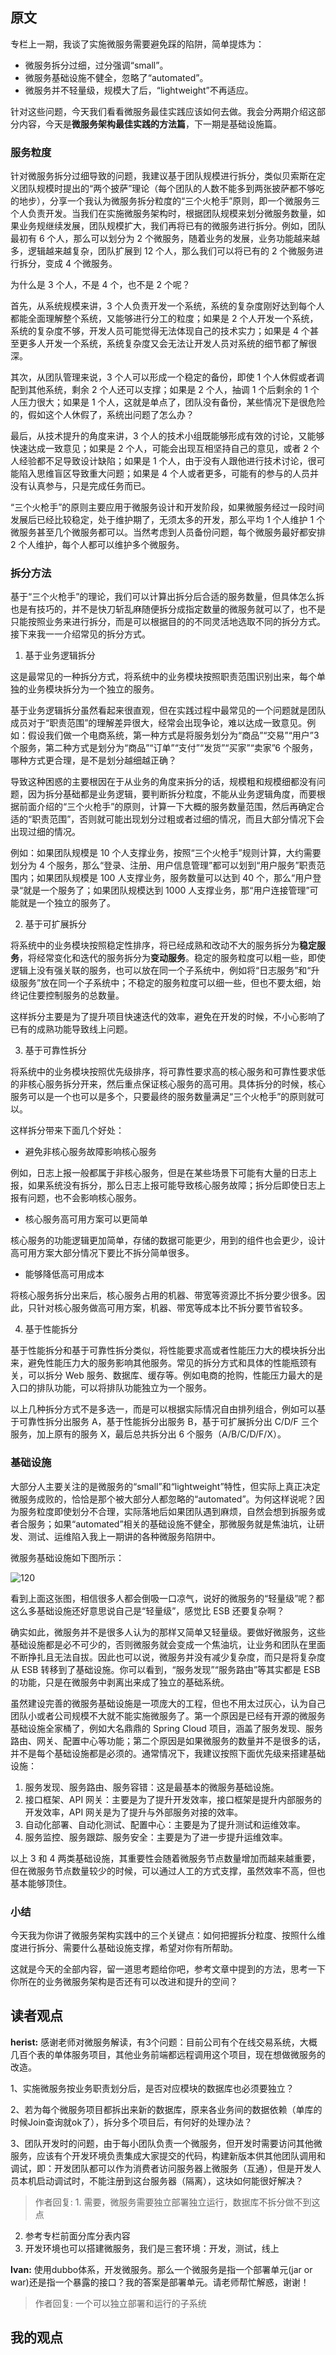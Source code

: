 ## 原文


专栏上一期，我谈了实施微服务需要避免踩的陷阱，简单提炼为：

+ 微服务拆分过细，过分强调“small”。
+ 微服务基础设施不健全，忽略了“automated”。
+ 微服务并不轻量级，规模大了后，“lightweight”不再适应。

针对这些问题，今天我们看看微服务最佳实践应该如何去做。我会分两期介绍这部分内容，今天是**微服务架构最佳实践的方法篇**，下一期是基础设施篇。

### 服务粒度

针对微服务拆分过细导致的问题，我建议基于团队规模进行拆分，类似贝索斯在定义团队规模时提出的“两个披萨”理论（每个团队的人数不能多到两张披萨都不够吃的地步），分享一个我认为微服务拆分粒度的“三个火枪手”原则，即一个微服务三个人负责开发。当我们在实施微服务架构时，根据团队规模来划分微服务数量，如果业务规继续发展，团队规模扩大，我们再将已有的微服务进行拆分。例如，团队最初有 6 个人，那么可以划分为 2 个微服务，随着业务的发展，业务功能越来越多，逻辑越来越复杂，团队扩展到 12 个人，那么我们可以将已有的 2 个微服务进行拆分，变成 4 个微服务。

为什么是 3 个人，不是 4 个，也不是 2 个呢？

首先，从系统规模来讲，3 个人负责开发一个系统，系统的复杂度刚好达到每个人都能全面理解整个系统，又能够进行分工的粒度；如果是 2 个人开发一个系统，系统的复杂度不够，开发人员可能觉得无法体现自己的技术实力；如果是 4 个甚至更多人开发一个系统，系统复杂度又会无法让开发人员对系统的细节都了解很深。

其次，从团队管理来说，3 个人可以形成一个稳定的备份，即使 1 个人休假或者调配到其他系统，剩余 2 个人还可以支撑；如果是 2 个人，抽调 1 个后剩余的 1 个人压力很大；如果是 1 个人，这就是单点了，团队没有备份，某些情况下是很危险的，假如这个人休假了，系统出问题了怎么办？

最后，从技术提升的角度来讲，3 个人的技术小组既能够形成有效的讨论，又能够快速达成一致意见；如果是 2 个人，可能会出现互相坚持自己的意见，或者 2 个人经验都不足导致设计缺陷；如果是 1 个人，由于没有人跟他进行技术讨论，很可能陷入思维盲区导致重大问题；如果是 4 个人或者更多，可能有的参与的人员并没有认真参与，只是完成任务而已。

“三个火枪手”的原则主要应用于微服务设计和开发阶段，如果微服务经过一段时间发展后已经比较稳定，处于维护期了，无须太多的开发，那么平均 1 个人维护 1 个微服务甚至几个微服务都可以。当然考虑到人员备份问题，每个微服务最好都安排 2 个人维护，每个人都可以维护多个微服务。

### 拆分方法

基于“三个火枪手”的理论，我们可以计算出拆分后合适的服务数量，但具体怎么拆也是有技巧的，并不是快刀斩乱麻随便拆分成指定数量的微服务就可以了，也不是只能按照业务来进行拆分，而是可以根据目的的不同灵活地选取不同的拆分方式。接下来我一一介绍常见的拆分方式。

1. 基于业务逻辑拆分

这是最常见的一种拆分方式，将系统中的业务模块按照职责范围识别出来，每个单独的业务模块拆分为一个独立的服务。

基于业务逻辑拆分虽然看起来很直观，但在实践过程中最常见的一个问题就是团队成员对于“职责范围”的理解差异很大，经常会出现争论，难以达成一致意见。例如：假设我们做一个电商系统，第一种方式是将服务划分为“商品”“交易”“用户”3 个服务，第二种方式是划分为“商品”“订单”“支付”“发货”“买家”“卖家”6 个服务，哪种方式更合理，是不是划分越细越正确？

导致这种困惑的主要根因在于从业务的角度来拆分的话，规模粗和规模细都没有问题，因为拆分基础都是业务逻辑，要判断拆分粒度，不能从业务逻辑角度，而要根据前面介绍的“三个火枪手”的原则，计算一下大概的服务数量范围，然后再确定合适的“职责范围”，否则就可能出现划分过粗或者过细的情况，而且大部分情况下会出现过细的情况。

例如：如果团队规模是 10 个人支撑业务，按照“三个火枪手”规则计算，大约需要划分为 4 个服务，那么“登录、注册、用户信息管理”都可以划到“用户服务”职责范围内；如果团队规模是 100 人支撑业务，服务数量可以达到 40 个，那么“用户登录“就是一个服务了；如果团队规模达到 1000 人支撑业务，那“用户连接管理”可能就是一个独立的服务了。

2. 基于可扩展拆分

将系统中的业务模块按照稳定性排序，将已经成熟和改动不大的服务拆分为**稳定服务**，将经常变化和迭代的服务拆分为**变动服务**。稳定的服务粒度可以粗一些，即使逻辑上没有强关联的服务，也可以放在同一个子系统中，例如将“日志服务”和“升级服务”放在同一个子系统中；不稳定的服务粒度可以细一些，但也不要太细，始终记住要控制服务的总数量。

这样拆分主要是为了提升项目快速迭代的效率，避免在开发的时候，不小心影响了已有的成熟功能导致线上问题。

3. 基于可靠性拆分

将系统中的业务模块按照优先级排序，将可靠性要求高的核心服务和可靠性要求低的非核心服务拆分开来，然后重点保证核心服务的高可用。具体拆分的时候，核心服务可以是一个也可以是多个，只要最终的服务数量满足“三个火枪手”的原则就可以。

这样拆分带来下面几个好处：

+ 避免非核心服务故障影响核心服务

例如，日志上报一般都属于非核心服务，但是在某些场景下可能有大量的日志上报，如果系统没有拆分，那么日志上报可能导致核心服务故障；拆分后即使日志上报有问题，也不会影响核心服务。

+ 核心服务高可用方案可以更简单

核心服务的功能逻辑更加简单，存储的数据可能更少，用到的组件也会更少，设计高可用方案大部分情况下要比不拆分简单很多。

+ 能够降低高可用成本

将核心服务拆分出来后，核心服务占用的机器、带宽等资源比不拆分要少很多。因此，只针对核心服务做高可用方案，机器、带宽等成本比不拆分要节省较多。

4. 基于性能拆分

基于性能拆分和基于可靠性拆分类似，将性能要求高或者性能压力大的模块拆分出来，避免性能压力大的服务影响其他服务。常见的拆分方式和具体的性能瓶颈有关，可以拆分 Web 服务、数据库、缓存等。例如电商的抢购，性能压力最大的是入口的排队功能，可以将排队功能独立为一个服务。

以上几种拆分方式不是多选一，而是可以根据实际情况自由排列组合，例如可以基于可靠性拆分出服务 A，基于性能拆分出服务 B，基于可扩展拆分出 C/D/F 三个服务，加上原有的服务 X，最后总共拆分出 6 个服务（A/B/C/D/F/X）。

### 基础设施

大部分人主要关注的是微服务的“small”和“lightweight”特性，但实际上真正决定微服务成败的，恰恰是那个被大部分人都忽略的“automated”。为何这样说呢？因为服务粒度即使划分不合理，实际落地后如果团队遇到麻烦，自然会想到拆服务或者合服务；如果“automated”相关的基础设施不健全，那微服务就是焦油坑，让研发、测试、运维陷入我上一期讲的各种微服务陷阱中。

微服务基础设施如下图所示：

![120](img/120.webp)

看到上面这张图，相信很多人都会倒吸一口凉气，说好的微服务的“轻量级”呢？都这么多基础设施还好意思说自己是“轻量级”，感觉比 ESB 还要复杂啊？

确实如此，微服务并不是很多人认为的那样又简单又轻量级。要做好微服务，这些基础设施都是必不可少的，否则微服务就会变成一个焦油坑，让业务和团队在里面不断挣扎且无法自拔。因此也可以说，微服务并没有减少复杂度，而只是将复杂度从 ESB 转移到了基础设施。你可以看到，“服务发现”“服务路由”等其实都是 ESB 的功能，只是在微服务中剥离出来成了独立的基础系统。

虽然建设完善的微服务基础设施是一项庞大的工程，但也不用太过灰心，认为自己团队小或者公司规模不大就不能实施微服务了。第一个原因是已经有开源的微服务基础设施全家桶了，例如大名鼎鼎的 Spring Cloud 项目，涵盖了服务发现、服务路由、网关、配置中心等功能；第二个原因是如果微服务的数量并不是很多的话，并不是每个基础设施都是必须的。通常情况下，我建议按照下面优先级来搭建基础设施：

1. 服务发现、服务路由、服务容错：这是最基本的微服务基础设施。
2. 接口框架、API 网关：主要是为了提升开发效率，接口框架是提升内部服务的开发效率，API 网关是为了提升与外部服务对接的效率。
3. 自动化部署、自动化测试、配置中心：主要是为了提升测试和运维效率。
4. 服务监控、服务跟踪、服务安全：主要是为了进一步提升运维效率。

以上 3 和 4 两类基础设施，其重要性会随着微服务节点数量增加而越来越重要，但在微服务节点数量较少的时候，可以通过人工的方式支撑，虽然效率不高，但也基本能够顶住。

### 小结

今天我为你讲了微服务架构实践中的三个关键点：如何把握拆分粒度、按照什么维度进行拆分、需要什么基础设施支撑，希望对你有所帮助。

这就是今天的全部内容，留一道思考题给你吧，参考文章中提到的方法，思考一下你所在的业务微服务架构是否还有可以改进和提升的空间？


## 读者观点

**herist:**
感谢老师对微服务解读，有3个问题：目前公司有个在线交易系统，大概几百个表的单体服务项目，其他业务前端都远程调用这个项目，现在想做微服务的改造。

1、实施微服务按业务职责划分后，是否对应模块的数据库也必须要独立？

2、若为每个微服务项目都拆出来新的数据库，原来各业务间的数据依赖（单库的时候Join查询就ok了），拆分多个项目后，有何好的处理办法？

3、团队开发时的问题，由于每小团队负责一个微服务，但开发时需要访问其他微服务，应该有个开发环境负责集成大家提交的代码，构建新版本供其他团队调用和调试，即：开发团队都可以作为消费者访问服务器上微服务（互通），但是开发人员本机启动调试时，不能注册到这台服务器（隔离），这块如何能很好解决？
> 作者回复: 1. 需要，微服务需要独立部署独立运行，数据库不拆分做不到这点
2. 参考专栏前面分库分表内容
3. 开发环境也可以搭建微服务，我们是三套环境：开发，测试，线上


**Ivan:**
使用dubbo体系，开发微服务。那么一个微服务是指一个部署单元(jar or war)还是指一个暴露的接口？我的答案是部署单元。请老师帮忙解惑，谢谢！
> 作者回复: 一个可以独立部署和运行的子系统


## 我的观点